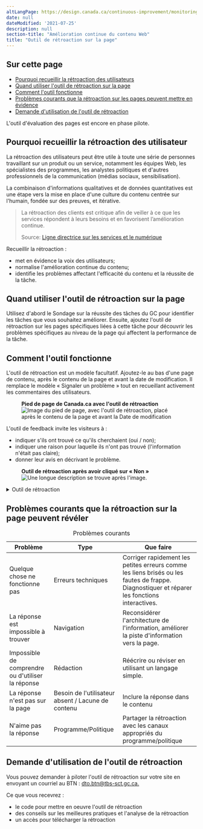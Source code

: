 ```yaml
---
altLangPage: https://design.canada.ca/continuous-improvement/monitoring/feedback.html
date: null
dateModified: '2021-07-25'
description: null
section-title: "Amélioration continue du contenu Web"
title: "Outil de rétroaction sur la page"
---
```


<h2>
 Sur cette page
</h2>

<ul>
 <li>
  <a href="#pourquoi">
   Pourquoi recueillir la rétroaction des utilisateurs
  </a>
 </li>
 <li>
  <a href="#quand">
   Quand utiliser l'outil de rétroaction sur la page
  </a>
 </li>
 <li>
  <a href="#comment">
   Comment l'outil fonctionne
  </a>
 </li>
 <li>
  <a href="#problemes">
   Problèmes courants que la rétroaction sur les pages peuvent mettre en évidence
  </a>
 </li>
 <li>
  <a href="#demande">
   Demande d'utilisation de l'outil de rétroaction
  </a>
 </li>
</ul>

<p>
 L'outil d'évaluation des pages est encore en phase pilote.
</p>

<h2 id="pourquoi">
 Pourquoi recueillir la rétroaction des utilisateur
</h2>

<p>
 La rétroaction des utilisateurs peut être utile à toute une série de personnes travaillant sur un produit ou un service, notamment les équipes Web, les spécialistes des programmes, les analystes politiques et d'autres professionnels de la communication (médias sociaux, sensibilisation).
</p>

<p>
 La combinaison d'informations qualitatives et de données quantitatives est une étape vers la mise en place d'une culture du contenu centrée sur l'humain, fondée sur des preuves, et itérative.
</p>

<blockquote>
 <p>
  La rétroaction des clients est critique afin de veiller à ce que les services répondent à leurs besoins et en favorisent l’amélioration continue.
 </p>
 <p class="small">
  Source:
  <a href="https://www.canada.ca/fr/gouvernement/systeme/gouvernement-numerique/ligne-directrice-services-numerique.html#ToC2_2">
   Ligne directrice sur les services et le numérique
  </a>
 </p>
</blockquote>

<p>
 Recueillir la rétroaction :
</p>

<ul>
 <li>
  met en évidence la voix des utilisateurs;
 </li>
 <li>
  normalise l'amélioration continue du contenu;
 </li>
 <li>
  identifie les problèmes affectant l'efficacité du contenu et la réussite de la tâche.
 </li>
</ul>

<h2 id="quand">
 Quand utiliser l'outil de rétroaction sur la page
</h2>

<p>
 Utilisez d'abord le Sondage sur la réussite des tâches du GC pour identifier les tâches que vous souhaitez améliorer. Ensuite, ajoutez l'outil de rétroaction sur les pages spécifiques liées à cette tâche pour découvrir les problèmes spécifiques au niveau de la page qui affectent la performance de la tâche.
</p>

<h2 id="comment">
 Comment l'outil fonctionne
</h2>

<p>
 L'outil de rétroaction est un modèle facultatif. Ajoutez-le au bas d'une page de contenu, après le contenu de la page et avant la date de modification. Il remplace le modèle « Signaler un problème » tout en recueillant activement les commentaires des utilisateurs.
</p>

<figure class="mrgn-tp-lg">
 <figcaption>
  <b>
   Pied de page de Canada.ca avec l'outil de rétroaction
  </b>
 </figcaption>
 <img alt="Image du pied de page, avec l'outil de rétroaction, placé après le contenu de la page et avant la Date de modification" class="img-responsive border" src="../../images/footer_feedback_FR.png">

</figure>

<p class="mrgn-tp-lg">
 L'outil de feedback invite les visiteurs à :
</p>

<ul>
 <li>
  indiquer s'ils ont trouvé ce qu'ils cherchaient (oui / non);
 </li>
 <li>
  indiquer une raison pour laquelle ils n'ont pas trouvé (l'information n'était pas claire);
 </li>
 <li>
  donner leur avis en décrivant le problème.
 </li>
</ul>

<figure class="mrgn-tp-lg">
 <figcaption>
  <b>
   Outil de rétroaction après avoir cliqué sur « Non »
  </b>
 </figcaption>
 <img alt="Une longue description se trouve après l'image." class="img-responsive border" src="../../images/feedback_tool_FR.png"/>
</figure>

<details>
 <summary>
  Outil de rétroaction
 </summary>
 <p>
  Un en-tête intitulé « Qu'est-ce qui n'allait pas », suivi d'options à sélectionner :
 </p>
 <ul>
  <li>
   Je ne peux pas trouver l’information
  </li>
  <li>
   L'information est difficile à comprendre
  </li>
  <li>
   Il y avait une erreur / quelque chose ne fonctionnait pas
  </li>
  <li>
   Autre raison
  </li>
 </ul>
 <p>
  Suivi du texte : « Veuillez fournir plus de détails. Vous ne recevrez aucune réponse. Les numéros de téléphone et les adresses électroniques seront supprimés. Maximum de 300 caractères. », et d'un champ pour fournir plus de détails.
 </p>
</details>

<h2 id="problemes">
 Problèmes courants que la rétroaction sur la page peuvent révéler
</h2>

<table class="provisional gc-table table table-striped" id="myTable1">
 <caption class="wb-inv">
  Problèmes courants
 </caption>
 <thead>
  <tr>
   <th scope="col">
    Problème
   </th>
   <th scope="col">
    Type
   </th>
   <th scope="col">
    Que faire
   </th>
  </tr>
 </thead>
 <tbody>
  <tr>
   <td data-label="Problème">
    <span class="text-left">
     Quelque chose ne fonctionne pas
    </span>
   </td>
   <td data-label="Type">
    <span class="text-left">
     Erreurs techniques
    </span>
   </td>
   <td data-label="Que faire">
    <span class="text-left">
     Corriger rapidement les petites erreurs comme les liens brisés ou les fautes de frappe. Diagnostiquer et réparer les fonctions interactives.
    </span>
   </td>
  </tr>
  <tr>
   <td data-label="Problème">
    <span class="text-left">
     La réponse est impossible à trouver
    </span>
   </td>
   <td data-label="Type">
    <span class="text-left">
     Navigation
    </span>
   </td>
   <td data-label="Que faire">
    <span class="text-left">
     Reconsidérer l'architecture de l'information, améliorer la piste d'information vers la page.
    </span>
   </td>
  </tr>
  <tr>
   <td data-label="Problème">
    <span class="text-left">
     Impossible de comprendre ou d'utiliser la réponse
    </span>
   </td>
   <td data-label="Type">
    <span class="text-left">
     Rédaction
    </span>
   </td>
   <td data-label="Que faire">
    <span class="text-left">
     Réécrire ou réviser en utilisant un langage simple.
    </span>
   </td>
  </tr>
  <tr>
   <td data-label="Problème">
    <span class="text-left">
     La réponse n'est pas sur la page
    </span>
   </td>
   <td data-label="Type">
    <span class="text-left">
     Besoin de l'utilisateur absent / Lacune de contenu
    </span>
   </td>
   <td data-label="Que faire">
    <span class="text-left">
     Inclure la réponse dans le contenu
    </span>
   </td>
  </tr>
  <tr>
   <td data-label="Problème">
    <span class="text-left">
     N'aime pas la réponse
    </span>
   </td>
   <td data-label="Type">
    <span class="text-left">
     Programme/Politique
    </span>
   </td>
   <td data-label="Que faire">
    <span class="text-left">
     Partager la rétroaction avec les canaux appropriés du programme/politique
    </span>
   </td>
  </tr>
 </tbody>
</table>

<h2 id="demande">
 Demande d'utilisation de l'outil de rétroaction
</h2>

<p>
 Vous pouvez demander à piloter l'outil de rétroaction sur votre site en envoyant un courriel au BTN :
 <a href="mailto:dto.btn@tbs-sct.gc.ca">
  dto.btn@tbs-sct.gc.ca.
 </a>
</p>

<p>
 Ce que vous recevrez :
</p>

<ul>
 <li>
  le code pour mettre en oeuvre l'outil de rétroaction
 </li>
 <li>
  des conseils sur les meilleures pratiques et l'analyse de la rétroaction
 </li>
 <li>
  un accès pour télécharger la rétroaction
 </li>
</ul>





